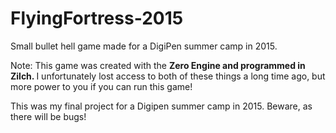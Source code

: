 # FlyingFortress-2015
Small bullet hell game made for a DigiPen summer camp in 2015.

Note: This game was created with the <b> Zero Engine and programmed in Zilch. </b> I unfortunately lost
access to both of these things a long time ago, but more power to you if you can run this game!

This was my final project for a Digipen summer camp in 2015. Beware, as there will be bugs!
